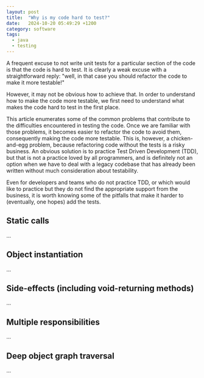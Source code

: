 ```yaml
---
layout: post
title:  "Why is my code hard to test?"
date:   2024-10-20 05:49:29 +1200
category: software
tags:
  - java
  - testing
---
```


A frequent excuse to not write unit tests for a particular section of the code
is that the code is hard to test. It is clearly a weak excuse with a
straightforward reply: "well, in that case you should refactor the code
to make it more testable!"

However, it may not be obvious how to achieve that. In order to understand how to
make the code more testable, we first need to understand what makes the code
hard to test in the first place.

This article enumerates some of the common problems that contribute to the
difficulties encountered in testing the code. Once we are familiar with those
problems, it becomes easier to refactor the code to avoid them, consequently
making the code more testable. This is, however, a chicken-and-egg problem,
because refactoring code without the tests is a risky business. An obvious
solution is to practice Test Driven Development (TDD), but that is not a
practice loved by all programmers, and is definitely not an option when we have
to deal with a legacy codebase that has already been written without much
consideration about testability.

Even for developers and teams who do not practice TDD, or which would like to
practice but they do not find the appropriate support from the business, it is
worth knowing some of the pitfalls that make it harder to (eventually, one hopes)
add the tests.

## Static calls

...

## Object instantiation

...

## Side-effects (including void-returning methods)

...

## Multiple responsibilities

...

## Deep object graph traversal

...